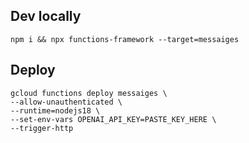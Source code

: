 ## Dev locally

```
npm i && npx functions-framework --target=messaiges
```

## Deploy

```
gcloud functions deploy messaiges \
--allow-unauthenticated \
--runtime=nodejs18 \
--set-env-vars OPENAI_API_KEY=PASTE_KEY_HERE \
--trigger-http
```
